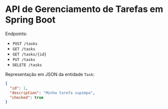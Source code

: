 # API de Gerenciamento de Tarefas em Spring Boot

Endpoints:

- `POST /tasks` 
- `GET /tasks`
- `GET /tasks/{id}`
- `PUT /tasks`
- `DELETE /tasks`


Representação em JSON da entidade `Task`:

```json
{
  "id": 1,
  "description": "Minha tarefa supimpa",
  "checked": true
}
```
